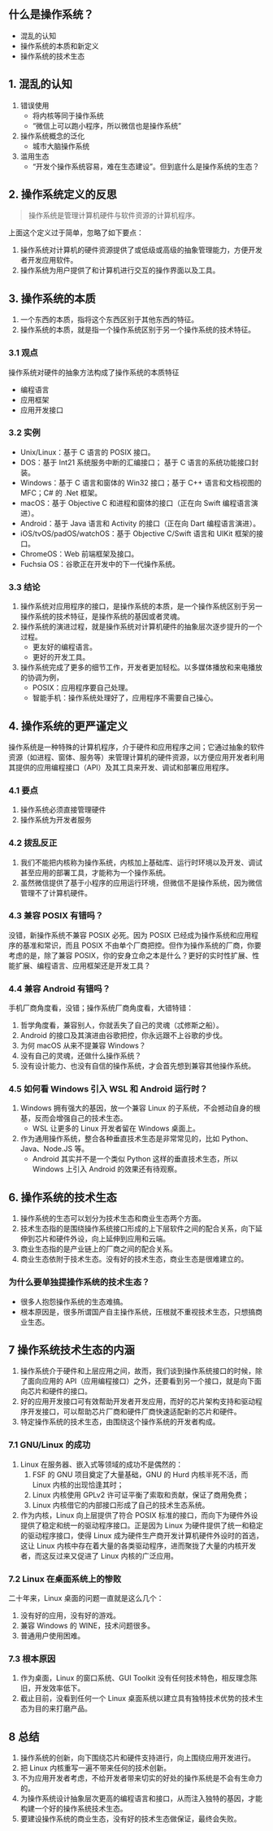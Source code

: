 ## 什么是操作系统？

- 混乱的认知
- 操作系统的本质和新定义
- 操作系统的技术生态

		
## 1. 混乱的认知

1. 错误使用
   * 将内核等同于操作系统
   * “微信上可以跑小程序，所以微信也是操作系统”
1. 操作系统概念的泛化
   * 城市大脑操作系统
1. 滥用生态
   * “开发个操作系统容易，难在生态建设”。但到底什么是操作系统的生态？

		
## 2. 操作系统定义的反思

> 操作系统是管理计算机硬件与软件资源的计算机程序。

上面这个定义过于简单，忽略了如下要点：

1. 操作系统对计算机的硬件资源提供了或低级或高级的抽象管理能力，方便开发者开发应用软件。
1. 操作系统为用户提供了和计算机进行交互的操作界面以及工具。

		
## 3. 操作系统的本质

1. 一个东西的本质，指将这个东西区别于其他东西的特征。
1. 操作系统的本质，就是指一个操作系统区别于另一个操作系统的技术特征。

	
### 3.1 观点

操作系统对硬件的抽象方法构成了操作系统的本质特征

- 编程语言
- 应用框架
- 应用开发接口

	
### 3.2 实例

- Unix/Linux：基于 C 语言的 POSIX 接口。
- DOS：基于 Int21 系统服务中断的汇编接口； 基于 C 语言的系统功能接口封装。
- Windows：基于 C 语言和窗体的 Win32 接口；基于 C++ 语言和文档视图的 MFC；C# 的 .Net 框架。
- macOS：基于 Objective C 和进程和窗体的接口（正在向 Swift 编程语言演进）。
- Android：基于 Java 语言和 Activity 的接口（正在向 Dart 编程语言演进）。
- iOS/tvOS/padOS/watchOS：基于 Objective C/Swift 语言和 UIKit 框架的接口。
- ChromeOS：Web 前端框架及接口。
- Fuchsia OS：谷歌正在开发中的下一代操作系统。

	
### 3.3 结论

1. 操作系统对应用程序的接口，是操作系统的本质，是一个操作系统区别于另一操作系统的技术特征，是操作系统的基因或者灵魂。
1. 操作系统的演进过程，就是操作系统对计算机硬件的抽象层次逐步提升的一个过程。
   - 更友好的编程语言。
   - 更好的开发工具。
1. 操作系统完成了更多的细节工作，开发者更加轻松。以多媒体播放和来电播放的协调为例，
   - POSIX：应用程序要自己处理。
   - 智能手机：操作系统处理好了，应用程序不需要自己操心。

		
## 4. 操作系统的更严谨定义

操作系统是一种特殊的计算机程序，介于硬件和应用程序之间；它通过抽象的软件资源（如进程、窗体、服务等）来管理计算机的硬件资源，以方便应用开发者利用其提供的应用编程接口（API）及其工具来开发、调试和部署应用程序。

	
### 4.1 要点

1. 操作系统必须直接管理硬件
1. 操作系统为开发者服务

	
### 4.2 拨乱反正

1. 我们不能把内核称为操作系统，内核加上基础库、运行时环境以及开发、调试甚至应用的部署工具，才能称为一个操作系统。
1. 虽然微信提供了基于小程序的应用运行环境，但微信不是操作系统，因为微信管理不了计算机硬件。

	
### 4.3 兼容 POSIX 有错吗？

没错，新操作系统不兼容 POSIX 必死。因为 POSIX 已经成为操作系统和应用程序的基准和常识，而且 POSIX 不由单个厂商把控。但作为操作系统的厂商，你要考虑的是，除了兼容 POSIX，你的安身立命之本是什么？更好的实时性扩展、性能扩展、编程语言、应用框架还是开发工具？

	
### 4.4 兼容 Android 有错吗？

手机厂商角度看，没错；操作系统厂商角度看，大错特错：

1. 哲学角度看，兼容别人，你就丢失了自己的灵魂（忒修斯之船）。
1. Android 的接口及其演进由谷歌把控，你永远跟不上谷歌的步伐。
1. 为何 macOS 从来不提兼容 Windows？
1. 没有自己的灵魂，还做什么操作系统？
1. 没有设计能力、也没有自信的操作系统，才会首先想到兼容其他操作系统。

	
### 4.5 如何看 Windows 引入 WSL 和 Android 运行时？

1. Windows 拥有强大的基因，放一个兼容 Linux 的子系统，不会撼动自身的根基，反而会增强自己的技术生态。
   - WSL 让更多的 Linux 开发者留在 Windows 桌面上。
1. 作为通用操作系统，整合各种垂直技术生态是非常常见的，比如 Python、Java、Node.JS 等。
   - Android 其实并不是一个类似 Python 这样的垂直技术生态，所以 Windows 上引入 Android 的效果还有待观察。

		
## 6. 操作系统的技术生态

1. 操作系统的生态可以划分为技术生态和商业生态两个方面。
1. 技术生态指的是围绕操作系统接口形成的上下层软件之间的配合关系，向下延伸到芯片和硬件外设，向上延伸到应用和云端。
1. 商业生态指的是产业链上的厂商之间的配合关系。
1. 商业生态依附于技术生态。没有好的技术生态，商业生态是很难建立的。

	
### 为什么要单独提操作系统的技术生态？

- 很多人抱怨操作系统的生态难搞。
- 根本原因是，很多所谓国产自主操作系统，压根就不重视技术生态，只想搞商业生态。

		
## 7 操作系统技术生态的内涵

1. 操作系统介于硬件和上层应用之间，故而，我们谈到操作系统接口的时候，除了面向应用的 API（应用编程接口）之外，还要看到另一个接口，就是向下面向芯片和硬件的接口。
1. 好的应用开发接口可有效帮助开发者开发应用，而好的芯片架构支持和驱动程序开发接口，可以帮助芯片厂商和硬件厂商快速适配新的芯片和硬件。
1. 特定操作系统的技术生态，由围绕这个操作系统的开发者构成。

	
### 7.1 GNU/Linux 的成功

1. Linux 在服务器、嵌入式等领域的成功不是偶然的：
   1. FSF 的 GNU 项目奠定了大量基础，GNU 的 Hurd 内核半死不活，而 Linux 内核的出现恰逢其时；
   1. Linux 内核使用 GPLv2 许可证平衡了索取和贡献，保证了商用免费；
   1. Linux 内核借它的内部接口形成了自己的技术生态系统。
1. 作为内核，Linux 向上层提供了符合 POSIX 标准的接口，而向下为硬件外设提供了稳定和统一的驱动程序接口。正是因为 Linux 为硬件提供了统一和稳定的驱动程序接口，使得 Linux 成为硬件生产商开发计算机硬件外设时的首选，这让 Linux 内核中存在着大量的各类驱动程序，进而聚拢了大量的内核开发者，而这反过来又促进了 Linux 内核的广泛应用。

	
### 7.2 Linux 在桌面系统上的惨败

二十年来，Linux 桌面的问题一直就是这么几个：

1. 没有好的应用，没有好的游戏。
1. 兼容 Windows 的 WINE，技术问题很多。
1. 普通用户使用困难。

	
### 7.3 根本原因

1. 作为桌面，Linux 的窗口系统、GUI Toolkit 没有任何技术特色，相反理念陈旧，开发效率低下。
1. 截止目前，没看到任何一个 Linux 桌面系统以建立具有独特技术优势的技术生态为目的来打磨产品。

	
## 8 总结

1. 操作系统的创新，向下围绕芯片和硬件支持进行，向上围绕应用开发进行。
1. 把 Linux 内核重写一遍不带来任何的技术创新。
1. 不为应用开发者考虑，不给开发者带来切实的好处的操作系统是不会有生命力的。
1. 为操作系统设计抽象层次更高的编程语言和接口，从而注入独特的基因，才能构建一个好的操作系统技术生态。
1. 要建设操作系统的商业生态，没有好的技术生态做保证，最终会失败。


